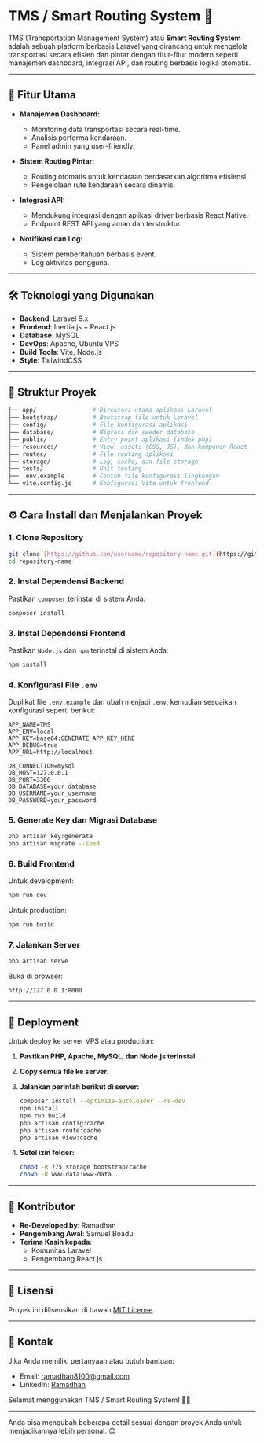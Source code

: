 # **TMS / Smart Routing System** 🚀

TMS (Transportation Management System) atau **Smart Routing System** adalah sebuah platform berbasis Laravel yang dirancang untuk mengelola transportasi secara efisien dan pintar dengan fitur-fitur modern seperti manajemen dashboard, integrasi API, dan routing berbasis logika otomatis.

---

## **🎯 Fitur Utama**
- **Manajemen Dashboard:**
  - Monitoring data transportasi secara real-time.
  - Analisis performa kendaraan.
  - Panel admin yang user-friendly.

- **Sistem Routing Pintar:**
  - Routing otomatis untuk kendaraan berdasarkan algoritma efisiensi.
  - Pengelolaan rute kendaraan secara dinamis.

- **Integrasi API:**
  - Mendukung integrasi dengan aplikasi driver berbasis React Native.
  - Endpoint REST API yang aman dan terstruktur.

- **Notifikasi dan Log:**
  - Sistem pemberitahuan berbasis event.
  - Log aktivitas pengguna.

---

## **🛠️ Teknologi yang Digunakan**
- **Backend**: Laravel 9.x
- **Frontend**: Inertia.js + React.js
- **Database**: MySQL
- **DevOps**: Apache, Ubuntu VPS
- **Build Tools**: Vite, Node.js
- **Style**: TailwindCSS

---

## **📂 Struktur Proyek**
```bash
├── app/                # Direktori utama aplikasi Laravel
├── bootstrap/          # Bootstrap file untuk Laravel
├── config/             # File konfigurasi aplikasi
├── database/           # Migrasi dan seeder database
├── public/             # Entry point aplikasi (index.php)
├── resources/          # View, assets (CSS, JS), dan komponen React
├── routes/             # File routing aplikasi
├── storage/            # Log, cache, dan file storage
├── tests/              # Unit testing
├── .env.example        # Contoh file konfigurasi lingkungan
└── vite.config.js      # Konfigurasi Vite untuk frontend
```

---

## **⚙️ Cara Install dan Menjalankan Proyek**

### **1. Clone Repository**
```bash
git clone [https://github.com/username/repository-name.git](https://github.com/ramadhannezz/SRS.git)
cd repository-name
```

### **2. Instal Dependensi Backend**
Pastikan `composer` terinstal di sistem Anda:
```bash
composer install
```

### **3. Instal Dependensi Frontend**
Pastikan `Node.js` dan `npm` terinstal di sistem Anda:
```bash
npm install
```

### **4. Konfigurasi File `.env`**
Duplikat file `.env.example` dan ubah menjadi `.env`, kemudian sesuaikan konfigurasi seperti berikut:
```env
APP_NAME=TMS
APP_ENV=local
APP_KEY=base64:GENERATE_APP_KEY_HERE
APP_DEBUG=true
APP_URL=http://localhost

DB_CONNECTION=mysql
DB_HOST=127.0.0.1
DB_PORT=3306
DB_DATABASE=your_database
DB_USERNAME=your_username
DB_PASSWORD=your_password
```

### **5. Generate Key dan Migrasi Database**
```bash
php artisan key:generate
php artisan migrate --seed
```

### **6. Build Frontend**
Untuk development:
```bash
npm run dev
```
Untuk production:
```bash
npm run build
```

### **7. Jalankan Server**
```bash
php artisan serve
```

Buka di browser:
```
http://127.0.0.1:8000
```

---

## **🚀 Deployment**
Untuk deploy ke server VPS atau production:
1. **Pastikan PHP, Apache, MySQL, dan Node.js terinstal.**
2. **Copy semua file ke server.**
3. **Jalankan perintah berikut di server:**
   ```bash
   composer install --optimize-autoloader --no-dev
   npm install
   npm run build
   php artisan config:cache
   php artisan route:cache
   php artisan view:cache
   ```

4. **Setel izin folder:**
   ```bash
   chmod -R 775 storage bootstrap/cache
   chown -R www-data:www-data .
   ```

---

## **🌟 Kontributor**
- **Re-Developed by**: Ramadhan
- **Pengembang Awal**: Samuel Boadu
- **Terima Kasih kepada**:
  - Komunitas Laravel
  - Pengembang React.js

---

## **📄 Lisensi**
Proyek ini dilisensikan di bawah [MIT License](LICENSE).

---

## **📧 Kontak**
Jika Anda memiliki pertanyaan atau butuh bantuan:
- Email: ramadhan8100@gmail.com
- LinkedIn: [Ramadhan](https://linkedin.com/in/ramadhannezz)

Selamat menggunakan TMS / Smart Routing System! 🚚📍

--- 

Anda bisa mengubah beberapa detail sesuai dengan proyek Anda untuk menjadikannya lebih personal. 😊
